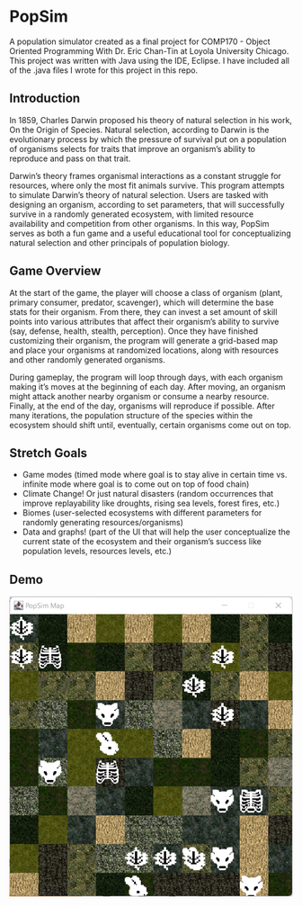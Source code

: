 # PopSim
A population simulator created as a final project for COMP170 - Object Oriented Programming With Dr. Eric Chan-Tin at Loyola University Chicago. This project was written with Java using the IDE, Eclipse. I have included all of the .java files I wrote for this project in this repo.

## Introduction

In 1859, Charles Darwin proposed his theory of natural selection in his work, On the Origin of Species. Natural selection, according to Darwin is the evolutionary process by which the pressure of survival put on a population of organisms selects for traits that improve an organism’s ability to reproduce and pass on that trait. 

Darwin’s theory frames organismal interactions as a constant struggle for resources, where only the most fit animals survive. This program attempts to simulate Darwin’s theory of natural selection. Users are tasked with designing an organism, according to set parameters, that will successfully survive in a randomly generated ecosystem, with limited resource availability and competition from other organisms. In this way, PopSim serves as both a fun game and a useful educational tool for conceptualizing natural selection and other principals of population biology.

## Game Overview

At the start of the game, the player will choose a class of organism (plant, primary consumer, predator, scavenger), which will determine the base stats for their organism. From there, they can invest a set amount of skill points into various attributes that affect their organism’s ability to survive (say, defense, health, stealth, perception). Once they have finished customizing their organism, the program will generate a grid-based map and place your organisms at randomized locations, along with resources and other randomly generated organisms. 

During gameplay, the program will loop through days, with each organism making it’s moves at the beginning of each day. After moving, an organism might attack another nearby organism or consume a nearby resource. Finally, at the end of the day, organisms will reproduce if possible. After many iterations, the population structure of the species within the ecosystem should shift until, eventually, certain organisms come out on top.

## Stretch Goals
- Game modes (timed mode where goal is to stay alive in certain time vs. infinite mode where goal is to come out on top of food chain)    
- Climate Change! Or just natural disasters (random occurrences that improve replayability like droughts, rising sea levels, forest fires, etc.)   
- Biomes (user-selected ecosystems with different parameters for randomly generating resources/organisms)    
- Data and graphs! (part of the UI that will help the user conceptualize the current state of the ecosystem and their organism’s success like population levels, resources levels, etc.)

## Demo
![PopSim Screenshot](https://github.com/hwittich/PopSim/blob/main/PopSim%20Demo.png?raw=true)
